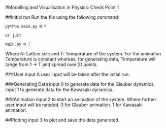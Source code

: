 #Modelling and Visualisation in Physics: Check Point 1


##Initial run
Run the file using the following command:
```
python main.py N T

or just

main.py N T
```
Where N: Lattice size and T: Temperature of the system. 
For the animation Temperature is constant whereas, for generating data, Temperature will range
from 1 -> T and spread over 21 points. 

###User input
A user input will be taken after the initial run.

###Generating Data
input 0 to generate data for the Glauber dynamics.
input 1 to generate data for the Kawasaki dynamics.

###Animation
input 2 to start an animation of the system. Where further user input will be needed. 
0 for Glauber animation.
1 for Kawasaki animation.

##Plotting
input 3 to plot and save the data generated.






